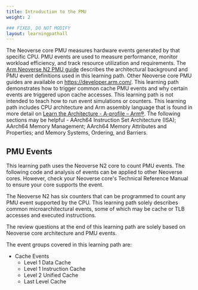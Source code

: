 ```yaml
---
title: Introduction to the PMU
weight: 2

### FIXED, DO NOT MODIFY
layout: learningpathall
---
```


The Neoverse core PMU measures hardware events generated by that specific CPU. PMU events are used to measure performance, monitor workload efficiency, and track resource utilization and requirements. The [Arm Neoverse N2 PMU guide](https://developer.arm.com/documentation/PJDOC-466751330-590448/2-0/?lang=en) describes the architectural background and PMU event definitions used in this learning path. Other Neoverse core PMU guides are available on https://developer.arm.com/. This learning path demonstrates how to trigger common cache PMU events and why certain events are triggered upon cache accesses. This learning path is not intended to teach how to run event simulations or counters. This learning path includes CPU architecture and Arm assembly language that is found in more detail on [Learn the Architecture - A-profile – Arm®](https://www.arm.com/architecture/learn-the-architecture/a-profile). The following sections may be helpful - AArch64 Instruction Set Architecture (ISA); AArch64 Memory Management; AArch64 Memory Attributes and Properties; and Memory Systems, Ordering, and Barriers.

## PMU Events 
This learning path uses the Neoverse N2 core to count PMU events. The following code and analysis of events can be applied to other Neoverse cores. However, check your Neoverse core's Technical Reference Manual to ensure your core supports the event. 

The Neoverse N2 has six counters that can be programmed to count any PMU event supported by the CPU. This learning path solely describes common microarchitectural events, some of which may be cache or TLB accesses and executed instructions.

The review questions at the end of this learning path are solely based on Neoverse core architecture and PMU events.

The event groups covered in this learning path are:
- Cache Events
    - Level 1 Data Cache
    - Level 1 Instruction Cache
    - Level 2 Unified Cache
    - Last Level Cache




